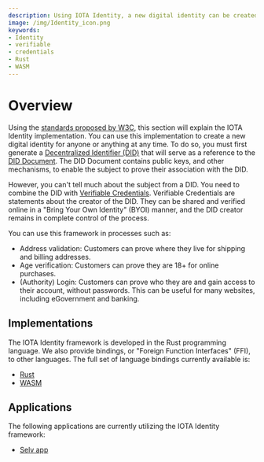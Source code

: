 ```yaml
---
description: Using IOTA Identity, a new digital identity can be created by anyone or anything at any time by generating a Decentralized Identifier (DID) combined with Verifiable Credentials.
image: /img/Identity_icon.png
keywords:
- Identity
- verifiable
- credentials
- Rust
- WASM
---
```


# Overview

Using the [standards proposed by W3C](https://www.w3.org/TR/did-core/), this section will explain the IOTA Identity implementation. You can use this implementation to create a new digital identity for anyone or anything at any time.  To do so, you must first generate a [Decentralized Identifier (DID)](../decentralized_identifiers/overview) that will serve as a reference to the [DID Document](../decentralized_identifiers/overview#did-documents). The DID Document contains public keys, and other mechanisms, to enable the subject to prove their association with the DID.

However, you can't tell much about the subject from a DID. You need to combine the DID with [Verifiable Credentials](../verifiable_credentials/overview). Verifiable Credentials are statements about the creator of the DID. They can be shared and verified online in a "Bring Your Own Identity" (BYOI) manner, and the DID creator remains in complete control of the process.

You can use this framework in processes such as:

- Address validation: Customers can prove where they live for shipping and billing addresses.
- Age verification: Customers can prove they are 18+ for online purchases.
- (Authority) Login: Customers can prove who they are and gain access to their account,
  without passwords. This can be useful for many websites, including eGovernment and
  banking.


## Implementations

The IOTA Identity framework is developed in the Rust programming language. We also provide bindings, or "Foreign Function Interfaces" (FFI), to other languages. The full set of language bindings currently available is:

- [Rust](../libraries/rust/getting_started)
- [WASM](../libraries/wasm/getting_started)

## Applications

The following applications are currently utilizing the IOTA Identity framework:

- [Selv app](https://selv.iota.org/)